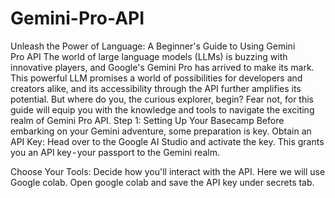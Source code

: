 # Gemini-Pro-API
Unleash the Power of Language: A Beginner's Guide to Using Gemini Pro API
The world of large language models (LLMs) is buzzing with innovative players, and Google's Gemini Pro has arrived to make its mark. This powerful LLM promises a world of possibilities for developers and creators alike, and its accessibility through the API further amplifies its potential. But where do you, the curious explorer, begin? Fear not, for this guide will equip you with the knowledge and tools to navigate the exciting realm of Gemini Pro API.
Step 1: Setting Up Your Basecamp
Before embarking on your Gemini adventure, some preparation is key.
Obtain an API Key: Head over to the Google AI Studio and activate the key. This grants you an API key - your passport to the Gemini realm.

Choose Your Tools: Decide how you'll interact with the API. Here we will use Google colab. Open google colab and save the API key under secrets tab.
